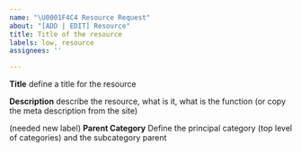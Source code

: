 ```yaml
---
name: "\U0001F4C4 Resource Request"
about: "[ADD | EDIT] Resource"
title: Title of the resource
labels: low, resource
assignees: ''

---
```


**Title**
define a title for the resource

**Description**
describe the resource, what is it, what is the function (or copy the meta description from the site)

(needed new label)
**Parent Category**
Define the principal category (top level of categories) and the subcategory parent
